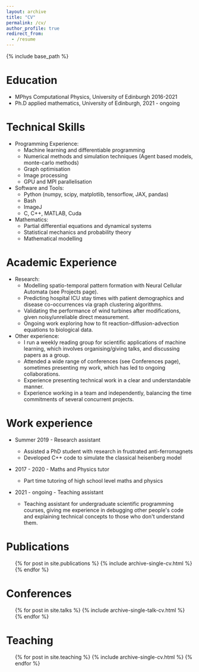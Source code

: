 ```yaml
---
layout: archive
title: "CV"
permalink: /cv/
author_profile: true
redirect_from:
  - /resume
---
```


{% include base_path %}

Education
======
* MPhys Computational Physics, University of Edinburgh 2016-2021
* Ph.D applied mathematics, University of Edinburgh, 2021 - ongoing

Technical Skills
======
* Programming Experience:
    * Machine learning and differentiable programming
    * Numerical methods and simulation techniques (Agent based models, monte-carlo methods)
    * Graph optimisation
    * Image processing
    * GPU and MPI parallelisation
* Software and Tools:
    * Python (numpy, scipy, matplotlib, tensorflow, JAX, pandas)
    * Bash
    * ImageJ
    * C, C++, MATLAB, Cuda
* Mathematics:
    * Partial differential equations and dynamical systems
    * Statistical mechanics and probability theory
    * Mathematical modelling

Academic Experience
======
* Research:
    * Modelling spatio-temporal pattern formation with Neural Cellular Automata (see Projects page).
    * Predicting hospital ICU stay times with patient demographics and disease co-occurrences via graph clustering algorithms.
    * Validating the performance of wind turbines after modifications, given noisy/unreliable direct measurement.
    * Ongoing work exploring how to fit reaction-diffusion-advection equations to biological data.
* Other experience:
    * I run a weekly reading group for scientific applications of machine learning, which involves organising/giving talks, and discussing papers as a group.
    * Attended a wide range of conferences (see Conferences page), sometimes presenting my work, which has led to ongoing collaborations.
    * Experience presenting technical work in a clear and understandable manner.
    * Experience working in a team and independently, balancing the time commitments of several concurrent projects.

Work experience
======
* Summer 2019 - Research assistant
    * Assisted a PhD student with research in frustrated anti-ferromagnets
    * Developed C++ code to simulate the classical heisenberg model

* 2017 - 2020 - Maths and Physics tutor
    * Part time tutoring of high school level maths and physics
* 2021 - ongoing - Teaching assistant
    * Teaching assistant for undergraduate scientific programming courses, giving me experience in debugging other people's code and explaining technical concepts to those who don't understand them.

Publications
======
  <ul>{% for post in site.publications %}
    {% include archive-single-cv.html %}
  {% endfor %}</ul>
  
Conferences
======
  <ul>{% for post in site.talks %}
    {% include archive-single-talk-cv.html %}
  {% endfor %}</ul>
  
Teaching
======
  <ul>{% for post in site.teaching %}
    {% include archive-single-cv.html %}
  {% endfor %}</ul>
  


